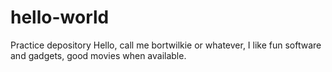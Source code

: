 # hello-world
Practice depository
Hello, call me bortwilkie or whatever, I like fun software and gadgets, good movies when available.
